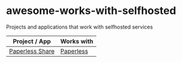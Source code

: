 # awesome-works-with-selfhosted
Projects and applications that work with selfhosted services

| Project / App | Works with |
| ---- | ---- |
| [Paperless Share](https://play.google.com/store/apps/details?id=com.quinncasey.paperless_share) | [Paperless](https://github.com/the-paperless-project/paperless) |

